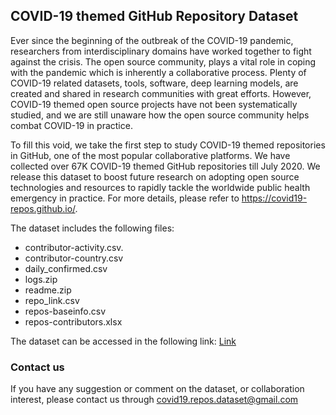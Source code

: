 ## COVID-19 themed GitHub Repository Dataset

Ever since the beginning of the outbreak of the COVID-19 pandemic, researchers from interdisciplinary domains have worked together to fight against the crisis. The open source community, plays a vital role in coping with the pandemic which is inherently a collaborative process. Plenty of COVID-19 related datasets, tools, software, deep learning models, are created and shared in research communities with great efforts. However, COVID-19 themed open source projects have not been systematically studied, and we are still unaware how the open source community helps combat COVID-19 in practice. 

To fill this void, we take the first step to study COVID-19 themed repositories in GitHub, one of the most popular collaborative platforms. We have collected over 67K COVID-19 themed GitHub repositories till July 2020. We release this dataset to boost future research on adopting open source technologies and resources to rapidly tackle the worldwide public health emergency in practice. For more details, please refer to https://covid19-repos.github.io/. 

The dataset includes the following files: 

* contributor-activity.csv. 
* contributor-country.csv
* daily_confirmed.csv
* logs.zip
* readme.zip
* repo_link.csv
* repos-baseinfo.csv
* repos-contributors.xlsx

The dataset can be accessed in the following link: [Link](https://github.com/covid19-repos/covid19-repos)



### Contact us
If you have any suggestion or comment on the dataset, or collaboration interest, please contact us through covid19.repos.dataset@gmail.com
